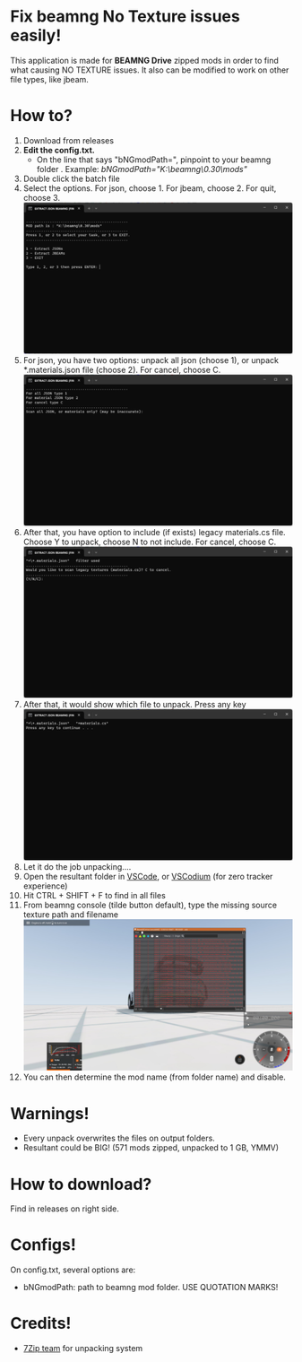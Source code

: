 
# Fix beamng No Texture issues easily!

This application is made for **BEAMNG Drive** zipped mods in order to find what causing NO TEXTURE issues. It also can be modified to work on other file types, like jbeam.


# How to?

 1. Download from releases
 2. **Edit the config.txt.**
	 - On the line that says "bNGmodPath=", pinpoint to your beamng folder . Example: *bNGmodPath="K:\beamng\0.30\mods"*
 3. Double click the batch file
 4. Select the options. For json, choose 1. For jbeam, choose 2. For quit, choose 3. ![Choose wisely](https://github.com/bitelaserkhalif/beamng-beamfix/blob/master/manual_images/CMD.png?raw=true "CMD example")
 5. For json, you have two options: unpack all json (choose 1), or unpack *.materials.json file (choose 2). For cancel, choose C. ![Choose wisely](https://github.com/bitelaserkhalif/beamng-beamfix/blob/master/manual_images/CMD2.png?raw=true "CMD example")
 6. After that, you have option to include (if exists) legacy materials.cs file. Choose Y to unpack, choose N to not include. For cancel, choose C. ![Choose wisely](https://github.com/bitelaserkhalif/beamng-beamfix/blob/master/manual_images/CMD3.png?raw=true "CMD example")
  7. After that, it would show which file to unpack. Press any key ![Any key!](https://github.com/bitelaserkhalif/beamng-beamfix/blob/master/manual_images/CMD4.png?raw=true "CMD example")
 8. Let it do the job unpacking....
 9. Open the resultant folder in [VSCode](https://code.visualstudio.com/), or [VSCodium](https://vscodium.com/) (for zero tracker experience)
 10. Hit CTRL + SHIFT + F to find in all files
 11. From beamng console (tilde button default), type the missing source texture path and filename ![Look at the red errors!](https://github.com/bitelaserkhalif/beamng-beamfix/blob/master/manual_images/20231002130733_1.jpg?raw=true "Errors is Red")
 12. You can then determine the mod name (from folder name) and disable.

# Warnings!

 - Every unpack overwrites the files on output folders.
 - Resultant could be BIG! (571 mods zipped, unpacked to 1 GB, YMMV)

# How to download?

Find in releases on right side.

# Configs!

On config.txt, several options are:

 - bNGmodPath: path to beamng mod folder. USE QUOTATION MARKS!

# Credits!

 - [7Zip team](https://www.7-zip.org/) for unpacking system

